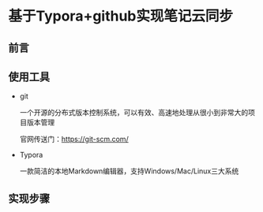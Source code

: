 # 基于Typora+github实现笔记云同步

## 前言



## 使用工具

- git

  一个开源的分布式版本控制系统，可以有效、高速地处理从很小到非常大的项目版本管理

  官网传送门：https://git-scm.com/

- Typora

  一款简洁的本地Markdown编辑器，支持Windows/Mac/Linux三大系统

  [Typora官网]: https://www.typora.net/

## 实现步骤

